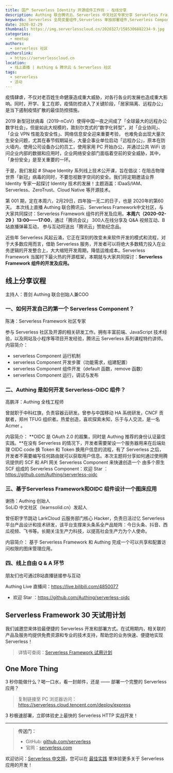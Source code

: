 ```yaml
---
title: 国产 Serverless Identity 开源组件工作坊 - 在线分享
description: Authing 联合腾讯云、Serverless 中文社区专家分享 Serverless Framework 组件的开发及应用
keywords: Serverless 全局变量组件,Serverless 单独部署组件,Serverless Component
date: 2020-02-29
thumbnail: https://img.serverlesscloud.cn/2020327/1585306882234-9.jpg
categories:
  - meetup
authors:
  - serverless 社区
authorslink:
  - https://serverlesscloud.cn
location: 
  - 线上直播 | Authing & 腾讯云 & Serverless 社区
tags:
  - serverless
  - 活动  
---
```


疫情肆虐，不仅对老百姓生命健康造成重大威胁，对各行各业的发展也造成重大影响。同时，开学、复工在即，疫情防控进入了关键阶段，「居家隔离、远程办公」是当下遏制疫情扩散的最佳防控措施。

2019 新型冠状病毒（2019-nCoV）使得中国一夜之间成了「全球最大的远程办公数字社会」，但是如此大规模的，敦刻尔克式的“数字化转型”，对「企业协同」、「企业 VPN 性能及安全性」、网络信息安全迎来重要考验， 也难免会出现大量次生安全问题，尤其在春节假期延长，大量企事业单位启动「远程办公」，原本在防火墙内，使用公司设备办公的员工，使用家用 PC 开始办公，并通过公共 WiFi 访问企业内部的数据和应用时，企业网络安全部门面临着空前的安全威胁，其中，「身份安全」是至关重要的一环。

于是，我们发起 \# Shape Identity 系列线上技术公开课，旨在倡议：在阻击物理世界「新冠」病毒的同时，不要忽视数字空间的安全。我们将定期邀请业界 Identity 专家一起探讨 Identity 技术的发展！主题涵盖：IDaaS/IAM、Serverless、ZeroTrust、Cloud Native 等开源技术。

第 001 期，定在本周六，2月29日，四年独一无二的日子，也是 2020年的第60天。 本次线上直播 Authing 联合腾讯云、Serverless Framework中文社区，与大家共同探讨：Serverless Framework 组件的开发及应用。**本周六（2020-02-29 ）13:00——17:00**，通过「腾讯会议」 300人在线分享及 Q\&A 视频互动、B站直播弹幕互动， 参与互动将送出「腾讯云」赞助纪念品。

近些年 Serverless 风起云涌，它正在深刻的改变未来软件开发的模式和流程，对于大多数应用而言，借助 Serverless 服务，开发者可以将绝大多数精力投入在业务逻辑的开发整合上，大大缩短开发周期，降低运维成本。Serverless Framework 当属时下最火热的开源框架，本期就与大家共同探讨：**Serverless Framework 组件的开发及应用。**

## 线上分享议程

主持人：晋剑 Authing 联合创始人兼COO

### 一、如何开发自己的第一个 Serverless Component？

陈涛：Serverless Framework 社区专家 

参与 Serverless 社区及开源的相关研发工作。拥有丰富前端、JavaScript 技术经验，以及网站及小程序等项目开发经验，腾讯云 Serverless 系列课程特约讲师。   
内容简介：

- serverless Component 运行机制
- serverless Component 开发步骤（功能需求，组建配置）
- serverless Component 组件开发（default 函数，remove 函数）
- serverless Component 运行，调试与发布

### 二、Authing 是如何开发 Serverless-OIDC 组件？

高鹏洋：Authing 全栈工程师 

曾就职于中科红旗，负责容器云研发。曾参与中国移动 HA 系统研发，CNCF 贡献者，郑州 TFUG 组织者。热爱创造，喜欢探索未知，乐于与人交流，是一名 Acmer 。

内容简介： **OIDC 是 OAuth 2.0 的超集，同时是 Authing 推荐的身份认证最佳实践。**在没有 Serverless 的情况下，开发者需要架设一个服务器用来在后端处理 OIDC code 换 Token 和 Token 换用户信息的流程，有了 Serverless 之后，开发者不需要编写任何路由就可以获取用户信息。本次主题将分享如何通过使用腾讯提供的 SCF 和 API 网关 Serverless Component 来快速创造一个 由多个原生 SCF 组成的 Serverless Component：欢迎 Star ：https://github.com/Authing/serverless-oidc

### 三、基于Serverless Framework和OIDC 组件设计一个图床应用

谢扬：Authing 创始人  
SoLiD 中文社区（learnsolid.cn）发起人 

曾任职字节跳动 LarkCloud 云服务部门核心 Hacker，负责⽇活过亿 Serverless 平台产品设计和技术研发，该平台支撑来头条系全产品矩阵：今日头条、抖音、西瓜视频、飞书等。⻓期关注生产⼒科技，以提⾼社会生产⼒为个⼈使命。

内容简介： 基于 Serverless Framework 和 Authing 完成一个可以共享和配置访问权限的图床管理应用。

### 四、线上自由 Q \& A 环节

朋友们也可通过B站直播链接参与互动

Authing Live 直播间：https://live.bilibili.com/4850077

- 欢迎 Star ：https://github.com/Authing/serverless-oidc

## Serverless Framework 30 天试用计划

我们诚邀您来体验最便捷的 Serverless 开发和部署方式。在试用期内，相关联的产品及服务均提供免费资源和专业的技术支持，帮助您的业务快速、便捷地实现 Serverless！

> 详情可查阅：[Serverless Framework 试用计划](https://cloud.tencent.com/document/product/1154/38792)

## One More Thing
<div id='scf-deploy-iframe-or-md'><div><p>3 秒你能做什么？喝一口水，看一封邮件，还是 —— 部署一个完整的 Serverless 应用？</p><blockquote><p>复制链接至 PC 浏览器访问：<a href="https://serverless.cloud.tencent.com/deploy/express">https://serverless.cloud.tencent.com/deploy/express</a></p></blockquote><p>3 秒极速部署，立即体验史上最快的 Serverless HTTP 实战开发！</p></div></div>

<script>
var n = navigator.userAgent.toLowerCase();
if (n.indexOf('android')>-1 || n.indexOf('iphone')>-1 || n.indexOf('iPhone')>-1 || n.indexOf('ipod')>-1 || n.indexOf('ipad')>-1 || n.indexOf('ios')>-1){
  document.getElementById('scf-deploy-iframe-or-md').innerHTML = '<div><p>3 秒你能做什么？喝一口水，看一封邮件，还是 —— 部署一个完整的 Serverless 应用？</p><blockquote><p>复制链接至 PC 浏览器访问：<a href="https://serverless.cloud.tencent.com/deploy/express">https://serverless.cloud.tencent.com/deploy/express</a></p></blockquote><p>3 秒极速部署，立即体验史上最快的 Serverless HTTP 实战开发！</p></div>';
}else{
  document.getElementById('scf-deploy-iframe-or-md').innerHTML = '<p>扫码写代码，这可能是你从未尝试过的开发体验。不来试试吗？</p><p>3 秒极速部署，立即体验史上最快的 <a href="https://serverless.cloud.tencent.com/deploy/express">Serverless  HTTP</a> 实战开发！</p><iframe height="500px" width="100%" src="https://serverless.cloud.tencent.com/deploy/express" frameborder="0"  allowfullscreen></iframe>';
}
</script>

---

> **传送门：**
> - GitHub: [github.com/serverless](https://github.com/serverless/serverless/blob/master/README_CN.md) 
> - 官网：[serverless.com](https://serverless.com/)

欢迎访问：[Serverless 中文网](https://serverlesscloud.cn/)，您可以在 [最佳实践](https://serverlesscloud.cn/best-practice) 里体验更多关于 Serverless 应用的开发！